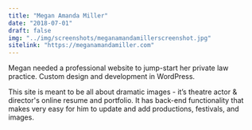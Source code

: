 ```yaml
---
title: "Megan Amanda Miller"
date: "2018-07-01"
draft: false
img: "../img/screenshots/meganamandamillerscreenshot.jpg"
sitelink: "https://meganamandamiller.com"
---
```

Megan needed a professional website to jump-start her private law practice. Custom design and development in WordPress.
<!--more-->
This site is meant to be all about dramatic images - it’s theatre actor & director's online resume and portfolio. It has back-end functionality that makes very easy for him to update and add productions, festivals, and images. 